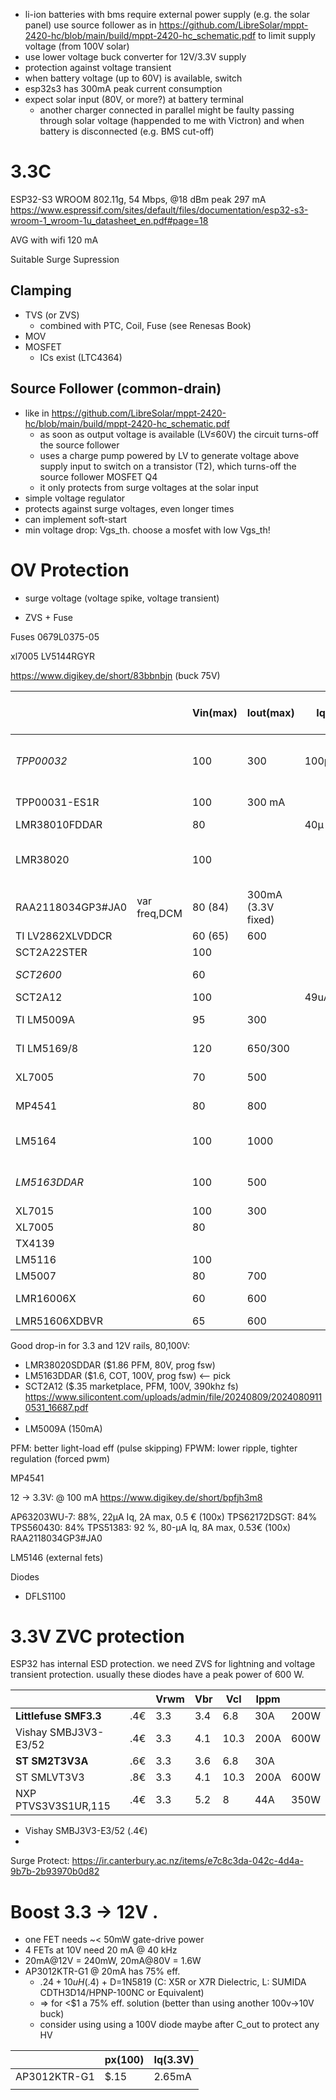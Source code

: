 - li-ion batteries with bms require external power supply (e.g. the solar panel)
  use source follower as in https://github.com/LibreSolar/mppt-2420-hc/blob/main/build/mppt-2420-hc_schematic.pdf
  to limit supply voltage (from 100V solar)
- use lower voltage buck converter for 12V/3.3V supply
- protection against voltage transient
- when battery voltage (up to 60V) is available, switch
- esp32s3 has 300mA peak current consumption
- expect solar input (80V, or more?) at battery terminal
    - another charger connected in parallel might be faulty passing through solar voltage (happended to me with Victron)
      and when battery is disconnected (e.g. BMS cut-off)

# 3.3C

ESP32-S3 WROOM
802.11g, 54 Mbps, @18 dBm peak 297 mA
https://www.espressif.com/sites/default/files/documentation/esp32-s3-wroom-1_wroom-1u_datasheet_en.pdf#page=18

AVG with wifi 120 mA

Suitable Surge Supression

## Clamping

- TVS (or ZVS)
    - combined with PTC, Coil, Fuse (see Renesas Book)
- MOV
- MOSFET
    - ICs exist (LTC4364)

## Source Follower (common-drain)

- like in https://github.com/LibreSolar/mppt-2420-hc/blob/main/build/mppt-2420-hc_schematic.pdf
    - as soon as output voltage is available (LV≤60V) the circuit turns-off the source follower
    - uses a charge pump powered by LV to generate voltage above supply input to switch on a transistor (T2), which
      turns-off the
      source follower MOSFET Q4
    - it only protects from surge voltages at the solar input
- simple voltage regulator
- protects against surge voltages, even longer times
- can implement soft-start
- min voltage drop: Vgs_th. choose a mosfet with low Vgs_th!

# OV Protection

- surge voltage (voltage spike, voltage transient)

- ZVS + Fuse

Fuses
0679L0375-05

xl7005
LV5144RGYR

https://www.digikey.de/short/83bbnbjn (buck 75V)

|                   |              | Vin(max) | Iout(max)          | Iq    | eff (80Vin, 150mA) | eff in:75V out:12V,100mA | eff 12Vin/3.3V,100mA | $px(100)            |                                                                                                                                                       |
|-------------------|--------------|----------|--------------------|-------|--------------------|--------------------------|----------------------|---------------------|-------------------------------------------------------------------------------------------------------------------------------------------------------|
| *TPP00032*        |              | 100      | 300                | 100μA |                    | 72%                      |                      | 0.56 (out of stock) | low stock, sync, FET: 0.75 Ω and 0.4 Ω , light-load operation                                                                                         |
| TPP00031-ES1R     |              | 100      | 300 mA             |       |                    | 56%                      |                      | 0.22                | sync, FET: 0.75Ω and 0.4 Ω   [PDF](https://static.3peak.com/res/doc/ds/Datasheet_TPP0003x.pdf)                                                        |
| LMR38010FDDAR     |              | 80       |                    | 40µ   |                    |                          |                      | 1.81                |                                                                                                                                                       |
| LMR38020          |              | 100      |                    |       |                    |                          |                      |                     | prog fsw, SPREAD SPECTRUM (EMI)                                                                                                                       |
| RAA2118034GP3#JA0 | var freq,DCM | 80 (84)  | 300mA (3.3V fixed) |       | 70%  (3.3Vout)     |                          |                      | 0.87                | [PDF](https://www.renesas.com/en/document/dst/raa211803-805-datasheet?r=25449141)                                                                     |
| TI LV2862XLVDDCR  |              | 60 (65)  | 600                |       |                    |                          | 83%                  | 0.51                | 0.7mhz                                                                                                                                                |
| SCT2A22STER       |              | 100      |                    |       |                    | 70%                      |                      |                     | Forced PWM                                                                                                                                            |
| *SCT2600*         |              | 60       |                    |       |                    | 65%?                     |                      | $.24                | pulse skipping (light-load)                                                                                                                           |
| SCT2A12           |              | 100      |                    | 49uA  |                    | 85%                      |                      | $.53                | async                                                                                                                                                 |
| TI LM5009A        |              | 95       | 300                |       | 78%  (10Vout)      |                          |                      | 1.33                | [PDF](https://www.ti.com/lit/ds/symlink/lm5009a.pdf)                                                                                                  |
| TI LM5169/8       |              | 120      | 650/300            |       | 77%                |                          |                      | 1.33                | Sync, Fly-Buck™ [PDF](https://www.ti.com/lit/ds/symlink/lm5168.pdf)                                                                                   |
| XL7005            |              | 70       | 500                |       | 64% (15Vout)       |                          |                      |                     | [PDF](http://www.ksmcu.com/pdf/XL7005%20datasheet.pdf)                                                                                                |
| MP4541            |              | 80       | 800                |       | ~75%  (10Vout)     |                          |                      | 1.20                | [PDF](https://www.monolithicpower.com/en/documentview/productdocument/index/version/2/document_type/Datasheet/lang/en/sku/MP4541GN/document_id/9688/) |
| LM5164            |              | 100      | 1000               |       | 84                 | 83%                      |                      | 2.35                | sync, FET: 0.725Ω and 0.34Ω, [PDF](https://www.ti.com/lit/ds/symlink/lm5164.pdf)                                                                      |                                                                           
| *LM5163DDAR*      |              | 100      | 500                |       | 82                 | 83% (60Vin)              |                      | 1.61                | sync, FET: 0.725Ω and 0.34Ω, [PDF](https://www.ti.com/lit/ds/symlink/lm5163.pdf)                                                                      |
| XL7015            |              | 100      | 300                |       | 70                 |                          |                      |                     | [PDF](https://www.lcsc.com/datasheet/lcsc_datasheet_2409271802_XLSEMI-XL7015E1_C73013.pdf)                                                            |
| XL7005            |              | 80       |                    |       | 60                 |                          |                      |                     | [PDF](https://www.lcsc.com/datasheet/lcsc_datasheet_1811081614_XLSEMI-XL7005A_C50848.pdf)                                                             |
| TX4139            |              |          |                    |       | 75%                |                          |                      |                     |                                                                                                                                                       |
| LM5116            |              | 100      |                    |       |                    |                          |                      | 3.80                |                                                                                                                                                       |
| LM5007            |              | 80       | 700                |       | 79%                |                          |                      | 2.11                |                                                                                                                                                       |
| LMR16006X         |              | 60       | 600                |       |                    |                          |                      | 1.96                | LibreSolar/mppt-2420-hc                                                                                                                               |
| LMR51606XDBVR     |              | 65       | 600                |       |                    |                          |                      | 0.58                |                                                                                                                                                       |

Good drop-in for 3.3 and 12V rails, 80,100V:

* LMR38020SDDAR ($1.86 PFM, 80V, prog fsw)
* LM5163DDAR ($1.6, COT, 100V, prog fsw) <-- pick
* SCT2A12 ($.35 marketplace, PFM, 100V, 390khz
  fs) https://www.silicontent.com/uploads/admin/file/20240809/20240809110531_16687.pdf
*
* LM5009A (150mA)

PFM: better light-load eff (pulse skipping)
FPWM: lower ripple, tighter regulation  (forced pwm)

MP4541

12 -> 3.3V: @ 100 mA
https://www.digikey.de/short/bpfjh3m8

AP63203WU-7: 88%, 22µA Iq, 2A max, 0.5 € (100x)
TPS62172DSGT: 84%
TPS560430: 84%
TPS51383: 92 %, 80-μA Iq, 8A max, 0.53€ (100x)
RAA2118034GP3#JA0

LM5146 (external fets)

Diodes

- DFLS1100

# 3.3V ZVC protection

ESP32 has internal ESD protection. we need ZVS for lightning and voltage transient protection.
usually these diodes have a peak power of 600 W.

|                       |     | Vrwm | Vbr | Vcl  | Ippm |      |
|-----------------------|-----|------|-----|------|------|------|
| **Littlefuse SMF3.3** | .4€ | 3.3  | 3.4 | 6.8  | 30A  | 200W |
| Vishay SMBJ3V3-E3/52  | .4€ | 3.3  | 4.1 | 10.3 | 200A | 600W |
| **ST SM2T3V3A**       | .6€ | 3.3  | 3.6 | 6.8  | 30A  |      |
| ST SMLVT3V3           | .8€ | 3.3  | 4.1 | 10.3 | 200A | 600W |
| NXP PTVS3V3S1UR,115   | .4€ | 3.3  | 5.2 | 8    | 44A  | 350W |

* Vishay SMBJ3V3-E3/52 (.4€)
*

Surge Protect:
https://ir.canterbury.ac.nz/items/e7c8c3da-042c-4d4a-9b7b-2b93970b0d82

# Boost 3.3 -> 12V .

* one FET needs ~< 50mW gate-drive power
* 4 FETs at 10V need 20 mA @ 40 kHz
* 20mA@12V = 240mW, 20mA@80V = 1.6W
* AP3012KTR-G1 @ 20mA has 75% eff.
    * $.24 + 10uH(.4$) + D=1N5819 (C: X5R or X7R Dielectric, L: SUMIDA CDTH3D14/HPNP-100NC or Equivalent)
    * ⇒ for <$1 a 75% eff. solution (better than using another 100v→10V buck)
    * consider using using a 100V diode maybe after C_out to protect any HV

|              | px(100) | Iq(3.3V) |
|--------------|---------|----------|
| AP3012KTR-G1 | $.15    | 2.65mA   |
|              |         |          |
